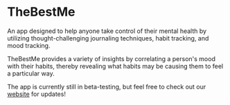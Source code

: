 # TheBestMe

An app designed to help anyone take control of their mental health by utilizing thought-challenging journaling techniques, habit tracking, and mood tracking.

TheBestMe provides a variety of insights by correlating a person's mood with their habits, thereby revealing what habits may be causing them to feel a particular way.

The app is currently still in beta-testing, but feel free to check out our [website](https://www.thebestmeofficial.com/) for updates!
